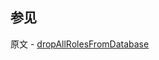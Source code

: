 ## 参见

原文 - [dropAllRolesFromDatabase]( https://docs.mongodb.com/manual/reference/command/dropAllRolesFromDatabase/ )

